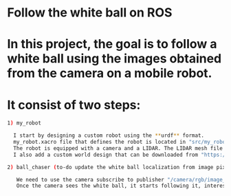 # Follow the white ball on ROS
# In this project, the goal is to follow a white ball using the images obtained from the camera on a mobile robot. 

# It consist of two steps: 
```sh
1) my_robot

  I start by designing a custom robot using the **urdf** format.
  my_robot.xacro file that defines the robot is located in "src/my_robot/urdf".
  The robot is equipped with a camera and a LIDAR. The LIDAR mesh file can be found in "src/my_robot/meshes".
  I also add a custom world design that can be downloaded from "https://github.com/zvatansever/Gazebo-office-model.git"
```
```sh
2) ball_chaser (to-do update the white ball localization from image pixels)

   We need to use the camera subscribe to publisher "/camera/rgb/image_raw" to stream the camera image. 
   Once the camera sees the white ball, it starts following it, interested reader can find implementation details in process_image.cpp
```

